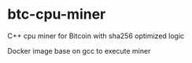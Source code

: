 # btc-cpu-miner
C++ cpu miner for Bitcoin with sha256 optimized logic 

Docker image base on gcc to execute miner
